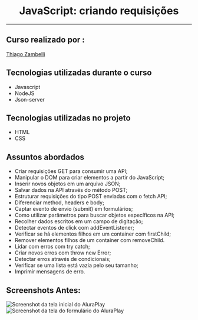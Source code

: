<h1 align="center">JavaScript: criando requisições</h1>



<hr></hr>

## Curso realizado por :

[Thiago Zambelli][1]

## Tecnologias utilizadas durante o curso
* Javascript
* NodeJS
* Json-server

## Tecnologias utilizadas no projeto
* HTML
* CSS

## Assuntos abordados
* Criar requisições GET para consumir uma API;
* Manipular o DOM para criar elementos a partir do JavaScript;
* Inserir novos objetos em um arquivo JSON;
* Salvar dados na API através do método POST;
* Estruturar requisições do tipo POST enviadas com o fetch API;
* Diferenciar method, headers e body;
* Captar evento de envio (submit) em formulários;
* Como utilizar parâmetros para buscar objetos específicos na API;
* Recolher dados escritos em um campo de digitação;
* Detectar eventos de click com addEventListener;
* Verificar se há elementos filhos em um container com firstChild;
* Remover elementos filhos de um container com removeChild.
* Lidar com erros com try catch;
* Criar novos erros com throw new Error;
* Detectar erros através de condicionais;
* Verificar se uma lista está vazia pelo seu tamanho;
* Imprimir mensagens de erro.


## Screenshots Antes:
![Screenshot da tela inicial do AluraPlay](https://imgur.com/aymxEsh.png)
![Screenshot da tela do formulário do AluraPlay](https://imgur.com/ShNADf2.png)

[1]: https://www.linkedin.com/in/thiagozambelli "link para o Linkedin de Thiago Zambelli"